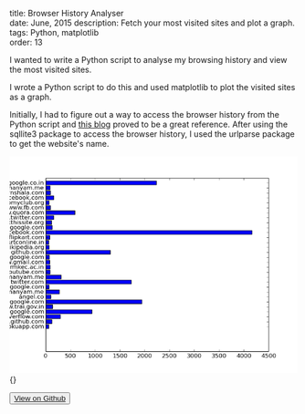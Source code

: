 title: Browser History Analyser  
date: June, 2015
description: Fetch your most visited sites and plot a graph.  
tags: Python, matplotlib  
order: 13    

I wanted to write a Python script to analyse my browsing history and view the most visited sites.

I wrote a Python script to do this and used matplotlib to plot the visited sites as a graph.

Initially, I had to figure out a way to access the browser history from the Python script and [this blog](http://digital-forensics.sans.org/blog/2010/01/21/google-chrome-forensics/) proved to be a great reference. After using the sqllite3 package to access the browser history, I used the urlparse package to get the website's name.

![](https://raw.githubusercontent.com/astronomersiva/SnoopMyself/master/sample.png){}

<button type="button" class="btn btn-info ">[View on Github](https://github.com/astronomersiva/SnoopMyself)</button>
<script src="https://gist.github.com/astronomersiva/c5597d14059b09865fb2.js"></script>